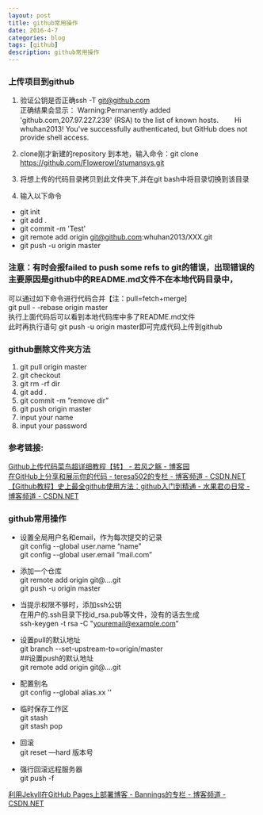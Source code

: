 ```yaml
---
layout: post
title: github常用操作
date: 2016-4-7
categories: blog
tags: [github]
description: github常用操作
---
```


### 上传项目到github   

 1. 验证公钥是否正确ssh -T git@github.com   
 正确结果会显示：
 Warning:Permanently added 'github.com,207.97.227.239' (RSA) to the list of known hosts.
　　Hi whuhan2013! You've successfully authenticated, but GitHub does not provide shell access.    

2. clone刚才新建的repository 到本地，输入命令：git clone https://github.com/Flowerowl/stumansys.git  

3. 将想上传的代码目录拷贝到此文件夹下,并在git bash中将目录切换到该目录     
4. 输入以下命令   
- git init    
- git add .     
- git commit -m 'Test'     
- git remote add origin git@github.com:whuhan2013/XXX.git  
- git push -u origin master   

### 注意：有时会报failed to push some refs to git的错误，出现错误的主要原因是github中的README.md文件不在本地代码目录中，   
可以通过如下命令进行代码合并【注：pull=fetch+merge]     
git pull - -rebase origin master   
执行上面代码后可以看到本地代码库中多了README.md文件  
此时再执行语句 git push -u origin master即可完成代码上传到github    

### github删除文件夹方法

1. git pull origin master  
2. git checkout 
3. git rm -rf dir   
4. git add .   
5. git commit -m ”remove dir”     
6. git push origin master   
7. input your name    
8. input your password    

### 参考链接:    
[Github上传代码菜鸟超详细教程【转】 - 若风之觞 - 博客园](http://www.cnblogs.com/ruofengzhishang/p/3842587.html)    
[在GitHub上分享和展示你的代码 - teresa502的专栏 - 博客频道 - CSDN.NET](http://blog.csdn.net/teresa502/article/details/7620127)       
[【Github教程】史上最全github使用方法：github入门到精通 - 水果君の日常 - 博客频道 - CSDN.NET](http://blog.csdn.net/hcbbt/article/details/11651229/)  


### github常用操作 


- 设置全局用户名和email，作为每次提交的记录    
git config --global user.name “name"      
git config --global user.email “mail.com”      
  

- 添加一个仓库  
git remote add origin git@….git  
git push -u origin master  
  
- 当提示权限不够时，添加ssh公钥  
在用户的.ssh目录下找id_rsa.pub等文件，没有的话去生成  
ssh-keygen -t rsa -C "youremail@example.com”  
  
- 设置pull的默认地址  
git branch --set-upstream-to=origin/master  
##设置push的默认地址  
git remote add origin git@….git  
  
- 配置别名  
git config --global alias.xx ''  
  
- 临时保存工作区  
git stash  
git stash pop  
  
- 回滚  
git reset —hard 版本号  
  
- 强行回滚远程服务器  
git push -f  


[利用Jekyll在GitHub Pages上部署博客 - Bannings的专栏 - 博客频道 - CSDN.NET](http://blog.csdn.net/zhangao0086/article/details/37922607)
 












